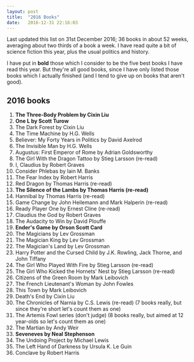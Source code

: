 ```yaml
---
layout: post
title:  "2016 Books"
date:   2016-12-31 22:16:03
---
```


Last updated this list on 31st December 2016; 36 books in about 52 weeks, averaging about two thirds of a book a week. I have read quite a bit of science fiction this year, plus the usual politics and history.

I have put in **bold** those which I consider to be the five best books I have read this year. But they're all good books, since I have only listed those books which I actually finished (and I tend to give up on books that aren't good).

## 2016 books

1. **The Three-Body Problem by Cixin Liu**
2. **One L by Scott Turow**
3. The Dark Forest by Cixin Liu
4. The Time Machine by H.G. Wells
5. Believer: My Forty Years in Politics by David Axelrod
6. The Invisible Man by H.G. Wells
7. Augustus: First Emperor of Rome by Adrian Goldsworthy
8. The Girl With the Dragon Tattoo by Stieg Larsson (re-read)
9. I, Claudius by Robert Graves
10. Consider Phlebas by Iain M. Banks
11. The Fear Index by Robert Harris
12. Red Dragon by Thomas Harris (re-read)
13. **The Silence of the Lambs by Thomas Harris (re-read)**
14. Hannibal by Thomas Harris (re-read)
15. Game Change by John Heilemann and Mark Halperin (re-read)
16. Ready Player One by Ernest Cline (re-read)
17. Claudius the God by Robert Graves
18. The Audacity to Win by David Plouffe
19. **Ender's Game by Orson Scott Card**
20. The Magicians by Lev Grossman
21. The Magician King by Lev Grossman
22. The Magician's Land by Lev Grossman
23. Harry Potter and the Cursed Child by J.K. Rowling, Jack Thorne, and John Tiffany
24. The Girl Who Played With Fire by Stieg Larsson (re-read)
25. The Girl Who Kicked the Hornets' Nest by Stieg Larsson (re-read)
26. Citizens of the Green Room by Mark Leibovich
27. The French Lieutenant's Woman by John Fowles
28. This Town by Mark Leibovich
29. Death's End by Cixin Liu
30. The Chronicles of Narnia by C.S. Lewis (re-read) (7 books really, but since they're short let's count them as one)
31. The Artemis Fowl series (don't judge) (8 books really, but aimed at 12 year-olds so let's count them as one)
32. The Martian by Andy Weir
33. **Seveneves by Neal Stephenson**
34. The Undoing Project by Michael Lewis
35. The Left Hand of Darkness by Ursula K. Le Guin
36. Conclave by Robert Harris